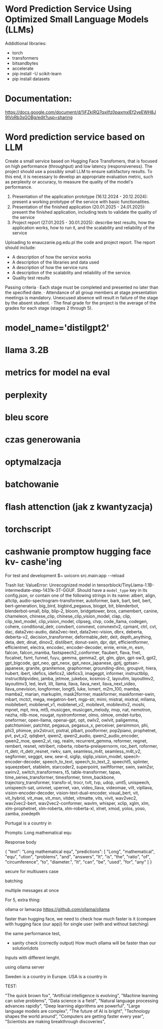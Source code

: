 # Word Prediction Service Using Optimized Small Language Models (LLMs)

Addidtional libraries:
- torch
- transformers
- bitsandbytes
- accelerate
- pip install -U scikit-learn
- pip install datasets


# Documentation:
https://docs.google.com/document/d/1iFZkIRQ7qxilfz0paxmxlEf2yeEWH8J9lVoRb3sGOBg/edit?usp=sharing




# Word prediction service based on LLM
Create a small service based on Hugging Face Transfomers, that is focused on high performance (throughput) and low latency (responsiveness). The project should use a possibly small LLM to ensure satisfactory results. To this end, it is necessary to develop an appropriate evaluation metric, such as perplexity or accuracy, to measure the quality of the model's performance.


1. Presentation of the application prototype (16.12.2024 - 20.12.2024): present a working prototype of the service with basic functionalities.
1. Presentation of the finished application (20.01.2025 - 24.01.2025): present the finished application, including tests to validate the quality of the service
1. Project report (27.01.2025 - 30.01.2025): describe test results, how the application works, how to run it, and the scalability and reliability of the service 

Uploading to enauczanie.pg.edu.pl the code and project report. The report should include:
- A description of how the service works
- A description of the libraries and data used
- A description of how the service runs
- A description of the scalability and reliability of the service.
- Quality test results

Passing criteria
· Each stage must be completed and presented no later than the specified date.
· Attendance of all group members at stage presentation meetings is mandatory. Unexcused absence will result in failure of the stage by the absent student.
· The final grade for the project is the average of the grades for each stage (stages 2 through 5).




# model_name='distilgpt2'

# llama 3.2B

# metrics for model na eval
# perplexity
# bleu score
# czas generowania

# optymalzacja
# batchowanie
# flash attenction (jak z kwantyzacja)
# torchscript


# cashwanie promptow hugging face kv- cashe'ing






For test and development
$~ uvicorn src.main:app --reload



Trash list:
ValueError: Unrecognized model in tensorblock/TinyLlama-1.1B-intermediate-step-1431k-3T-GGUF. Should have a `model_type` key in its config.json, or contain one of the following strings in its name: albert, align, altclip, audio-spectrogram-transformer, autoformer, bark, bart, beit, bert, bert-generation, big_bird, bigbird_pegasus, biogpt, bit, blenderbot, blenderbot-small, blip, blip-2, bloom, bridgetower, bros, camembert, canine, chameleon, chinese_clip, chinese_clip_vision_model, clap, clip, clip_text_model, clip_vision_model, clipseg, clvp, code_llama, codegen, cohere, conditional_detr, convbert, convnext, convnextv2, cpmant, ctrl, cvt, dac, data2vec-audio, data2vec-text, data2vec-vision, dbrx, deberta, deberta-v2, decision_transformer, deformable_detr, deit, depth_anything, deta, detr, dinat, dinov2, distilbert, donut-swin, dpr, dpt, efficientformer, efficientnet, electra, encodec, encoder-decoder, ernie, ernie_m, esm, falcon, falcon_mamba, fastspeech2_conformer, flaubert, flava, fnet, focalnet, fsmt, funnel, fuyu, gemma, gemma2, git, glm, glpn, gpt-sw3, gpt2, gpt_bigcode, gpt_neo, gpt_neox, gpt_neox_japanese, gptj, gptsan-japanese, granite, granitemoe, graphormer, grounding-dino, groupvit, hiera, hubert, ibert, idefics, idefics2, idefics3, imagegpt, informer, instructblip, instructblipvideo, jamba, jetmoe, jukebox, kosmos-2, layoutlm, layoutlmv2, layoutlmv3, led, levit, lilt, llama, llava, llava_next, llava_next_video, llava_onevision, longformer, longt5, luke, lxmert, m2m_100, mamba, mamba2, marian, markuplm, mask2former, maskformer, maskformer-swin, mbart, mctct, mega, megatron-bert, mgp-str, mimi, mistral, mixtral, mllama, mobilebert, mobilenet_v1, mobilenet_v2, mobilevit, mobilevitv2, moshi, mpnet, mpt, mra, mt5, musicgen, musicgen_melody, mvp, nat, nemotron, nezha, nllb-moe, nougat, nystromformer, olmo, olmoe, omdet-turbo, oneformer, open-llama, openai-gpt, opt, owlv2, owlvit, paligemma, patchtsmixer, patchtst, pegasus, pegasus_x, perceiver, persimmon, phi, phi3, phimoe, pix2struct, pixtral, plbart, poolformer, pop2piano, prophetnet, pvt, pvt_v2, qdqbert, qwen2, qwen2_audio, qwen2_audio_encoder, qwen2_moe, qwen2_vl, rag, realm, recurrent_gemma, reformer, regnet, rembert, resnet, retribert, roberta, roberta-prelayernorm, roc_bert, roformer, rt_detr, rt_detr_resnet, rwkv, sam, seamless_m4t, seamless_m4t_v2, segformer, seggpt, sew, sew-d, siglip, siglip_vision_model, speech-encoder-decoder, speech_to_text, speech_to_text_2, speecht5, splinter, squeezebert, stablelm, starcoder2, superpoint, swiftformer, swin, swin2sr, swinv2, switch_transformers, t5, table-transformer, tapas, time_series_transformer, timesformer, timm_backbone, trajectory_transformer, transfo-xl, trocr, tvlt, tvp, udop, umt5, unispeech, unispeech-sat, univnet, upernet, van, video_llava, videomae, vilt, vipllava, vision-encoder-decoder, vision-text-dual-encoder, visual_bert, vit, vit_hybrid, vit_mae, vit_msn, vitdet, vitmatte, vits, vivit, wav2vec2, wav2vec2-bert, wav2vec2-conformer, wavlm, whisper, xclip, xglm, xlm, xlm-prophetnet, xlm-roberta, xlm-roberta-xl, xlnet, xmod, yolos, yoso, zamba, zoedepth






Portugal is a country in


Prompts:
Long mathematical equ
	
Response body

{
  "text": "Long mathematical equ",
  "predictions": [
    "Long",
    "mathematical",
    "equ",
    "ution",
    "problems",
    "and",
    "answers",
    "It",
    "is",
    "the",
    "ratio",
    "of",
    "circumference",
    "to",
    "diameter.",
    "It",
    "can",
    "be",
    "used",
    "for",
    "any"
  ]
}









secure for multiusers case





batching


multiple messages at once






For 5, extra thing:



ollama or lamacpp
https://github.com/ollama/ollama



faster than hugging face, we need to check how much faster is it (compare with hugging face (our app))
for single user (with and without batching)


the same performance test,
+ sanity check (correctly output)
How much ollama will be faster than our solution\dots



Inputs with different lenght. 

using ollama server




Sweden is a country in Europe. USA is a country in 






TEST:


"The quick brown fox",
"Artificial intelligence is evolving",
"Machine learning can solve problems",
"Data science is a field",
"Natural language processing advances rapidly",
"Deep learning algorithms are powerful",
"Large language models are complex",
"The future of AI is bright",
"Technology shapes the world around",
"Computers are getting faster every year",
"Scientists are making breakthrough discoveries",